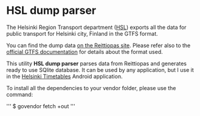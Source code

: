 # HSL dump parser

The Helsinki Region Transport department ([HSL](https://www.hsl.fi/)) exports all the data for public transport for Helsinki city, Finland in the GTFS format.

You can find the dump data [on the Reittiopas site](http://developer.reittiopas.fi/pages/en/other-apis.php). Please refer also to the [official GTFS documentation](https://developers.google.com/transit/gtfs/) for details about the format used.

This utility **HSL dump parser** parses data from Reittiopas and generates ready to use SQlite database. It can be used by any application, but I use it in the [Helsinki Timetables](https://github.com/w32blaster/helsinki-timetables) Android application.

To install all the dependencies to your vendor folder, please use the command:

'''
$ govendor fetch +out
'''